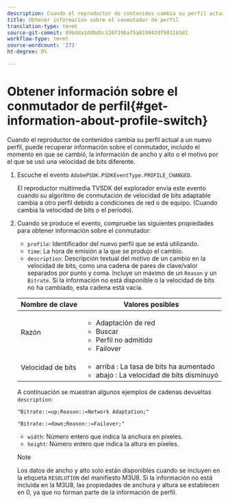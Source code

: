 ```yaml
---
description: Cuando el reproductor de contenidos cambia su perfil actual a un nuevo perfil, puede recuperar información sobre el conmutador, incluido el momento en que se cambió, la información de ancho y alto o el motivo por el que se usó una velocidad de bits diferente.
title: Obtener información sobre el conmutador de perfil
translation-type: tm+mt
source-git-commit: 89bdda1d4bd5c126f19ba75a819942df901183d1
workflow-type: tm+mt
source-wordcount: '273'
ht-degree: 0%

---
```



# Obtener información sobre el conmutador de perfil{#get-information-about-profile-switch}

Cuando el reproductor de contenidos cambia su perfil actual a un nuevo perfil, puede recuperar información sobre el conmutador, incluido el momento en que se cambió, la información de ancho y alto o el motivo por el que se usó una velocidad de bits diferente.

1. Escuche el evento `AdobePSDK.PSDKEventType.PROFILE_CHANGED`.

   El reproductor multimedia TVSDK del explorador envía este evento cuando su algoritmo de conmutación de velocidad de bits adaptable cambia a otro perfil debido a condiciones de red o de equipo. (Cuando cambia la velocidad de bits o el período).
1. Cuando se produce el evento, compruebe las siguientes propiedades para obtener información sobre el conmutador:

   * `profile`: Identificador del nuevo perfil que se está utilizando.
   * `time`: La hora de emisión a la que se produjo el cambio.
   * `description`: Descripción textual del motivo de un cambio en la velocidad de bits, como una cadena de pares de clave/valor separados por punto y coma. Incluye un máximo de un `Reason` y un `Bitrate`. Si la información no está disponible o la velocidad de bits no ha cambiado, esta cadena está vacía.

   <table id="table_E400FD9C57FF40CBAC14AF6847CD8301"> 
    <thead> 
      <tr> 
      <th colname="col1" class="entry"> Nombre de clave </th> 
      <th colname="col2" class="entry"> Valores posibles </th> 
      </tr> 
    </thead>
    <tbody> 
      <tr> 
      <td colname="col1"> <span class="codeph"> Razón  </span> </td> 
      <td colname="col2"> 
        <ul id="ul_37DDE3F297634ED6B47DF5D73F969369"> 
        <li id="li_E374B029E1AF40689D70A9D30E057C5B">Adaptación de red </li> 
        <li id="li_753862EEF1C9474EA8E20C89F5EF5D8D">Buscar </li> 
        <li id="li_EC14923F92CF4D11A47928A8D2DE6D8B">Perfil no admitido </li> 
        <li id="li_695AB4A89C9D4833AF6D8B6424FC912B">Failover </li> 
        </ul> </td> 
      </tr> 
      <tr> 
      <td colname="col1"> <span class="codeph"> Velocidad de bits  </span> </td> 
      <td colname="col2"> 
        <ul id="ul_1B49BD90A91147359712E1AFD8877E23"> 
        <li id="li_1C8E593C65D34742B14A8D0EAD43E0A9"> <span class="codeph"> arriba  </span>: La tasa de bits ha aumentado </li> 
        <li id="li_B1A00E3985A849B6855E15CF70D79BB8"> <span class="codeph"> abajo  </span>: La velocidad de bits disminuyó </li> 
        </ul> </td> 
      </tr> 
    </tbody> 
    </table>

   A continuación se muestran algunos ejemplos de cadenas devueltas `description`:

   ```
   "Bitrate::=up;Reason::=Network Adaptation;" 
   
   "Bitrate::=down;Reason::=Failover;"
   ```

   * `width`: Número entero que indica la anchura en píxeles.
   * `height`: Número entero que indica la altura en píxeles.

   >[!NOTE]
   >
   >Los datos de ancho y alto solo están disponibles cuando se incluyen en la etiqueta `RESOLUTION` del manifiesto M3U8. Si la información no está incluida en la M3U8, las propiedades de anchura y altura se establecen en 0, ya que no forman parte de la información de perfil.
